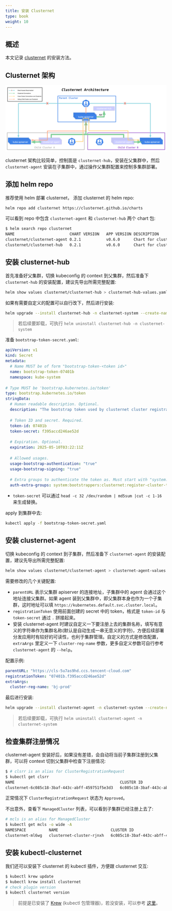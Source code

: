 ```yaml
---
title: 安装 Clusternet
type: book
weight: 10
---
```


## 概述

本文记录 [clusternet](https://github.com/clusternet/clusternet) 的安装方法。

## Clusternet 架构

![](1.png)

clusternet 架构比较简单，控制面是 `clusternet-hub`，安装在父集群中，然后 `clusternet-agent` 安装在子集群中，通过操作父集群配置来控制多集群部署。

## 添加 helm repo

推荐使用 helm 部署 clusternet， 添加 clusternet 的 helm repo:

```bash
helm repo add clusternet https://clusternet.github.io/charts
```

可以看到 repo 中包含 `clusternet-agent` 和 `clusternet-hub` 两个 chart 包:

```bash
$ helm search repo clusternet
NAME                       	CHART VERSION	APP VERSION	DESCRIPTION
clusternet/clusternet-agent	0.2.1        	v0.6.0     	Chart for clusternet-agent
clusternet/clusternet-hub  	0.2.1        	v0.6.0     	Chart for clusternet-hub
```

## 安装 clusternet-hub

首先准备好父集群，切换 kubeconfig 的 context 到父集群，然后准备下 `clusternet-hub` 的安装配置，建议先导出所需完整配置:

```bash
helm show values clusternet/clusternet-hub > clusternet-hub-values.yaml
```

如果有需要自定义的配置可以自行改下，然后进行安装:

```bash
helm upgrade --install clusternet-hub -n clusternet-system --create-namespace -f clusternet-hub-values.yaml clusternet/clusternet-hub
```
  > 若后续要卸载，可执行 `helm uninstall clusternet-hub -n clusternet-system`
  
准备 `bootstrap-token-secret.yaml`:

```yaml
apiVersion: v1
kind: Secret
metadata:
  # Name MUST be of form "bootstrap-token-<token id>"
  name: bootstrap-token-07401b
  namespace: kube-system

# Type MUST be 'bootstrap.kubernetes.io/token'
type: bootstrap.kubernetes.io/token
stringData:
  # Human readable description. Optional.
  description: "The bootstrap token used by clusternet cluster registration."

  # Token ID and secret. Required.
  token-id: 07401b
  token-secret: f395accd246ae52d

  # Expiration. Optional.
  expiration: 2025-05-10T03:22:11Z

  # Allowed usages.
  usage-bootstrap-authentication: "true"
  usage-bootstrap-signing: "true"

  # Extra groups to authenticate the token as. Must start with "system:bootstrappers:"
  auth-extra-groups: system:bootstrappers:clusternet:register-cluster-token
```

* `token-secret` 可以通过 `head -c 32 /dev/random | md5sum |cut -c 1-16` 来生成替换。

apply 到集群中去:

```bash
kubectl apply -f bootstrap-token-secret.yaml
```

## 安装 clusternet-agent

切换 kubeconfig 的 context 到子集群，然后准备下 `clusternet-agent` 的安装配置，建议先导出所需完整配置:

```bash
helm show values clusternet/clusternet-agent > clusternet-agent-values.yaml
```

需要修改的几个关键配置:

* `parentURL` 表示父集群 apiserver 的连接地址，子集群中的 agent 会通过这个地址连接父集群。如果 agent 装到父集群中，即父集群本身也作为一个子集群，这时地址可以填 `https://kubernetes.default.svc.cluster.local`。
* `registrationToken` 使用前面创建的 secret 中的 token，格式是 `token-id` 与 `token-secret` 通过 `.` 拼接起来。
* 安装 clusternet-agent 时建议自定义一下要注册上去的集群名称，填写有意义的字符串作为集群名称(默认是自动生成一串无意义的字符)，方便后续部署分发应用时有较好的可读性，也利于集群管理。自定义的方式是修改配置，`extraArgs` 里定义一下 `cluster-reg-name` 参数，更多自定义参数可自行参考 `clusternet-agent` 的 `--help`。

配置示例:

```yaml
parentURL: "https://cls-5u7as9hd.ccs.tencent-cloud.com"
registrationToken: "07401b.f395accd246ae52d"
extraArgs:
  cluster-reg-name: 'bj-prod'
```

最后进行安装:

```bash
helm upgrade --install clusternet-agent -n clusternet-system --create-namespace -f clusternet-agent-values.yaml clusternet/clusternet-agent
```
  > 若后续要卸载，可执行 `helm uninstall clusternet-agent -n clusternet-system`

## 检查集群注册情况

clusternet-agent 安装好后，如果没有差错，会自动将当前子集群注册到父集群，可以将 context 切到父集群中检查下注册情况:

```bash
$ # clsrr is an alias for ClusterRegistrationRequest
$ kubectl get clsrr
NAME                                              CLUSTER ID                             STATUS     AGE
clusternet-6c085c18-3baf-443c-abff-459751f5e3d3   6c085c18-3baf-443c-abff-459751f5e3d3   Approved   2m2s
```

正常情况下 `ClusterRegistrationRequest` 状态为 `Approved`。

不出意外，查看下 `ManagedCluster` 列表，可以看到子集群已经注册上去了:

```bash
# mcls is an alias for ManagedCluster
$ kubectl get mcls -o wide -A
NAMESPACE          NAME                       CLUSTER ID                             CLUSTER TYPE   SYNC MODE   KUBERNETES       READYZ   AGE
clusternet-ml6wg   clusternet-cluster-rjnxh   6c085c18-3baf-443c-abff-459751f5e3d3   EdgeCluster    Dual        v1.18.4-tke.16   true     9m25s
```

## 安装 kubectl-clusternet

我们还可以安装下 clusternet 的 kubectl 插件，方便跟 clusternet 交互:

```bash
$ kubectl krew update
$ kubectl krew install clusternet
# check plugin version
$ kubectl clusternet version
```

> 前提是已安装了 [Krew](https://github.com/kubernetes-sigs/krew) (kubectl 包管理器)，若没安装，可以参考 [这里](https://krew.sigs.k8s.io/docs/user-guide/setup/install/)。
